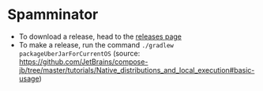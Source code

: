 # Spamminator
* To download a release, head to the [releases page](https://github.com/NinoDLC/Spamminator/releases)
* To make a release, run the command `./gradlew packageUberJarForCurrentOS` (source: https://github.com/JetBrains/compose-jb/tree/master/tutorials/Native_distributions_and_local_execution#basic-usage)